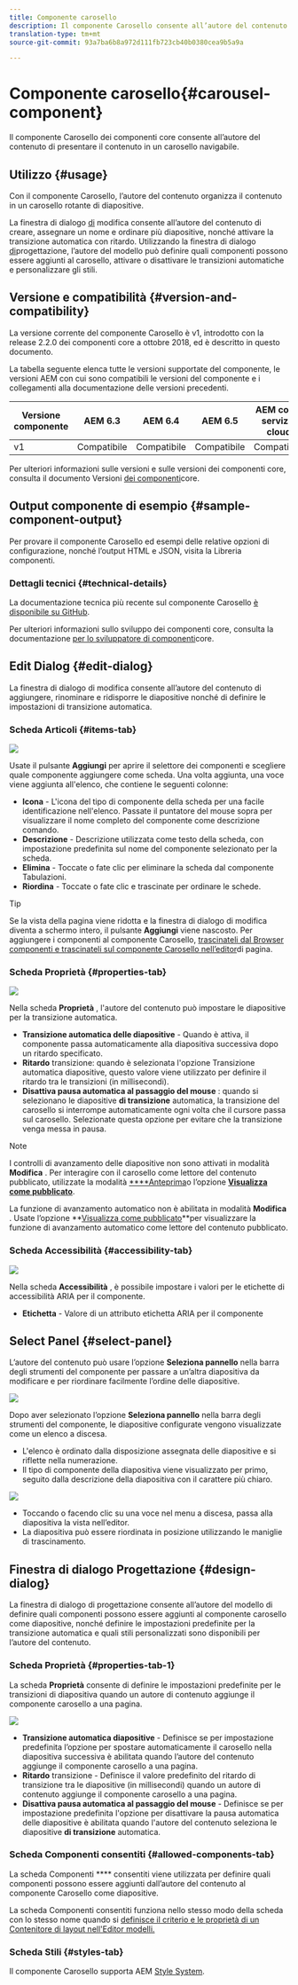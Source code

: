 ```yaml
---
title: Componente carosello
description: Il componente Carosello consente all’autore del contenuto di presentare il contenuto in un carosello a rotazione.
translation-type: tm+mt
source-git-commit: 93a7ba6b8a972d111fb723cb40b0380cea9b5a9a

---
```



# Componente carosello{#carousel-component}

Il componente Carosello dei componenti core consente all’autore del contenuto di presentare il contenuto in un carosello navigabile.

## Utilizzo {#usage}

Con il componente Carosello, l’autore del contenuto organizza il contenuto in un carosello rotante di diapositive.

La finestra di dialogo [di](#edit-dialog) modifica consente all’autore del contenuto di creare, assegnare un nome e ordinare più diapositive, nonché attivare la transizione automatica con ritardo. Utilizzando la finestra di dialogo [di](#design-dialog)progettazione, l’autore del modello può definire quali componenti possono essere aggiunti al carosello, attivare o disattivare le transizioni automatiche e personalizzare gli stili.

## Versione e compatibilità {#version-and-compatibility}

La versione corrente del componente Carosello è v1, introdotto con la release 2.2.0 dei componenti core a ottobre 2018, ed è descritto in questo documento.

La tabella seguente elenca tutte le versioni supportate del componente, le versioni AEM con cui sono compatibili le versioni del componente e i collegamenti alla documentazione delle versioni precedenti.

| Versione componente | AEM 6.3 | AEM 6.4 | AEM 6.5 | AEM come servizio cloud |
|--- |--- |--- |--- |---|
| v1 | Compatibile | Compatibile | Compatibile | Compatibile |

Per ulteriori informazioni sulle versioni e sulle versioni dei componenti core, consulta il documento Versioni [dei componenti](/help/versions.md)core.

## Output componente di esempio {#sample-component-output}

Per provare il componente Carosello ed esempi delle relative opzioni di configurazione, nonché l’output HTML e JSON, visita la Libreria [](https://adobe.com/go/aem_cmp_library_carousel)componenti.

### Dettagli tecnici {#technical-details}

La documentazione tecnica più recente sul componente Carosello [è disponibile su GitHub](https://adobe.com/go/aem_cmp_tech_carousel_v1).

Per ulteriori informazioni sullo sviluppo dei componenti core, consulta la documentazione [per lo sviluppatore di componenti](/help/developing/overview.md)core.

## Edit Dialog {#edit-dialog}

La finestra di dialogo di modifica consente all’autore del contenuto di aggiungere, rinominare e ridisporre le diapositive nonché di definire le impostazioni di transizione automatica.

### Scheda Articoli {#items-tab}

![](/help/assets/screen-shot-2019-08-29-12.01.39.png)

Usate il pulsante **Aggiungi** per aprire il selettore dei componenti e scegliere quale componente aggiungere come scheda. Una volta aggiunta, una voce viene aggiunta all&#39;elenco, che contiene le seguenti colonne:

* **Icona** - L&#39;icona del tipo di componente della scheda per una facile identificazione nell&#39;elenco. Passate il puntatore del mouse sopra per visualizzare il nome completo del componente come descrizione comando.
* **Descrizione** - Descrizione utilizzata come testo della scheda, con impostazione predefinita sul nome del componente selezionato per la scheda.
* **Elimina** - Toccate o fate clic per eliminare la scheda dal componente Tabulazioni.
* **Riordina** - Toccate o fate clic e trascinate per ordinare le schede.

>[!TIP]
>
>Se la vista della pagina viene ridotta e la finestra di dialogo di modifica diventa a schermo intero, il pulsante **Aggiungi** viene nascosto. Per aggiungere i componenti al componente Carosello, [trascinateli dal Browser componenti e trascinateli sul componente Carosello nell’editor](https://docs.adobe.com/content/help/en/experience-manager-cloud-service/sites/authoring/fundamentals/editing-content.html#inserting-a-component-from-the-components-browser)di pagina.

### Scheda Proprietà {#properties-tab}

![](/help/assets/screen-shot-2019-08-29-12.01.57.png)

Nella scheda **Proprietà** , l&#39;autore del contenuto può impostare le diapositive per la transizione automatica.

* **Transizione automatica delle diapositive** - Quando è attiva, il componente passa automaticamente alla diapositiva successiva dopo un ritardo specificato.
* **Ritardo** transizione: quando è selezionata l&#39;opzione Transizione automatica diapositive, questo valore viene utilizzato per definire il ritardo tra le transizioni (in millisecondi).
* **Disattiva pausa automatica al passaggio del mouse** : quando si selezionano le diapositive **di transizione** automatica, la transizione del carosello si interrompe automaticamente ogni volta che il cursore passa sul carosello. Selezionate questa opzione per evitare che la transizione venga messa in pausa.

>[!NOTE]
>
>I controlli di avanzamento delle diapositive non sono attivati in modalità **Modifica** . Per interagire con il carosello come lettore del contenuto pubblicato, utilizzate la modalità [****Anteprima](https://docs.adobe.com/content/help/en/experience-manager-cloud-service/sites/authoring/fundamentals/editing-content.html#preview-mode)o l’opzione **[Visualizza come pubblicato](https://docs.adobe.com/content/help/en/experience-manager-cloud-service/sites/authoring/fundamentals/editing-content.html#view-as-published)**.
>
>La funzione di avanzamento automatico non è abilitata in modalità **Modifica** . Usate l’opzione **[Visualizza come pubblicato](https://docs.adobe.com/content/help/en/experience-manager-cloud-service/sites/authoring/fundamentals/editing-content.html#view-as-published)**per visualizzare la funzione di avanzamento automatico come lettore del contenuto pubblicato.

### Scheda Accessibilità {#accessibility-tab}

![](/help/assets/screen-shot-2019-08-29-12.02.22.png)

Nella scheda **Accessibilità** , è possibile impostare i valori per le etichette di accessibilità [](https://www.w3.org/WAI/standards-guidelines/aria/) ARIA per il componente.

* **Etichetta** - Valore di un attributo etichetta ARIA per il componente

## Select Panel {#select-panel}

L’autore del contenuto può usare l’opzione **Seleziona pannello** nella barra degli strumenti del componente per passare a un’altra diapositiva da modificare e per riordinare facilmente l’ordine delle diapositive.

![](/help/assets/screenshot_2018-10-11at165417.png)

Dopo aver selezionato l’opzione **Seleziona pannello** nella barra degli strumenti del componente, le diapositive configurate vengono visualizzate come un elenco a discesa.

* L&#39;elenco è ordinato dalla disposizione assegnata delle diapositive e si riflette nella numerazione.
* Il tipo di componente della diapositiva viene visualizzato per primo, seguito dalla descrizione della diapositiva con il carattere più chiaro.

![](/help/assets/opera_snapshot_2018-11-28141537localhost.png)

* Toccando o facendo clic su una voce nel menu a discesa, passa alla diapositiva la vista nell’editor.
* La diapositiva può essere riordinata in posizione utilizzando le maniglie di trascinamento.

## Finestra di dialogo Progettazione {#design-dialog}

La finestra di dialogo di progettazione consente all’autore del modello di definire quali componenti possono essere aggiunti al componente carosello come diapositive, nonché definire le impostazioni predefinite per la transizione automatica e quali stili personalizzati sono disponibili per l’autore del contenuto.

### Scheda Proprietà {#properties-tab-1}

La scheda **Proprietà** consente di definire le impostazioni predefinite per le transizioni di diapositiva quando un autore di contenuto aggiunge il componente carosello a una pagina.

![](/help/assets/screenshot_2018-11-28at141824.png)

* **Transizione automatica diapositive** - Definisce se per impostazione predefinita l’opzione per spostare automaticamente il carosello nella diapositiva successiva è abilitata quando l’autore del contenuto aggiunge il componente carosello a una pagina.
* **Ritardo** transizione - Definisce il valore predefinito del ritardo di transizione tra le diapositive (in millisecondi) quando un autore di contenuto aggiunge il componente carosello a una pagina.
* **Disattiva pausa automatica al passaggio del mouse** - Definisce se per impostazione predefinita l&#39;opzione per disattivare la pausa automatica delle diapositive è abilitata quando l&#39;autore del contenuto seleziona le diapositive **di transizione** automatica.

### Scheda Componenti consentiti {#allowed-components-tab}

La scheda Componenti **** consentiti viene utilizzata per definire quali componenti possono essere aggiunti dall’autore del contenuto al componente Carosello come diapositive.

La scheda Componenti consentiti funziona nello stesso modo della scheda con lo stesso nome quando si [definisce il criterio e le proprietà di un Contenitore di layout nell&#39;Editor modelli.](https://docs.adobe.com/content/help/en/experience-manager-cloud-service/sites/authoring/features/templates.html)

### Scheda Stili {#styles-tab}

Il componente Carosello supporta AEM [Style System](/help/get-started/authoring.md#component-styling).
